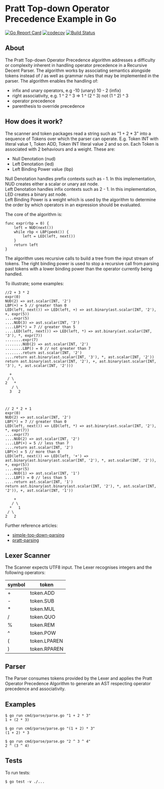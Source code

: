 # Pratt Top-down Operator Precedence Example in Go
[![Go Report Card](https://goreportcard.com/badge/github.com/richardjennings/pratt)](https://goreportcard.com/report/github.com/richardjennings/prattparser) [![codecov](https://codecov.io/gh/richardjennings/prattparser/branch/master/graph/badge.svg)](https://codecov.io/gh/richardjennings/prattparser) [![Build Status](https://travis-ci.org/richardjennings/prattparser.svg?branch=master)](https://travis-ci.org/richardjennings/prattparser)


## About

The Pratt Top-down Operator Precedence algorithm addresses a difficulty or complexity inherent in handling operator precedence in a Recursive Decent Parser. 
The algorithm works by associating semantics alongside tokens instead of / as well as grammar rules that may be implemented in the parser.
The algorithm enables the handling of:
* infix and unary operators, e.g -10 (unary) 10 - 2 (infix) 
* right associativity, e.g. 1 ^ 2 ^ 3 => 1 ^ (2 ^ 3) not (1 ^ 2) ^ 3 
* operator precedence
* parenthesis to override precedence


## How does it work?
The scanner and token packages read a string such as "1 + 2 * 3" into a sequence of Tokens over which the parser can operate.
E.g. Token INT with literal value 1, Token ADD, Token INT literal value 2 and so on.
Each Token is associated with 2 behaviours and a weight. These are:
* Null Denotation (nud)
* Left Denotation (led)
* Left Binding Power value (lbp)

Null Denotation handles prefix contexts such as - 1. In this implementation, NUD creates either a scalar or unary ast node.  
Left Denotation handles infix contexts such as 2 - 1. In this implementation, LED creates a binary ast node.    
Left Binding Power is a weight which is used by the algorithm to determine the order by which operators in an expression should be evaluated.      

The core of the algorithm is:    
```
func expr(rbp = 0) {
	left = NUD(next())
	while rbp < LBP(peek()) {
        left = LED(left, next())
    }
    return left
}
```
The algorithm uses recursive calls to build a tree from the input stream of tokens. The right binding power is used to stop a
recursive call from parsing past tokens with a lower binding power than the operator currently being handled.

To illustrate; some examples:
```
//2 + 3 * 2
expr(0)   
NUD(2) => ast.scalar(INT, '2')
LBP(+) = 5 // greater than 0    
LED(left, next()) => LED(left, +) => ast.binary(ast.scalar(INT, '2'), +, expr(5))   
....expr(5)
....NUD(3) => ast.scalar(INT, '3')
....LBP(*) = 7 // greater than 5
....LED(left, next()) => LED(left, *) => ast.binary(ast.scalar(INT, '3'), *, expr(7))
........expr(7)
........NUD(2) => ast.scalar(INT, '2')
........LBP() = 0 // not greater than 7
........return ast.scalar(INT, '2')
....return ast.binary(ast.scalar(INT, '3'), *, ast.scalar(INT, '2'))
return ast.binary(ast.scalar(INT, '2'), +, ast.binary(ast.scalar(INT, '3'), *, ast.scalar(INT, '2')))

  + 
 / \
2   *
   / \
  3   2 
  
  
  
// 2 * 2 + 1
expr(0)
NUD(2) => ast.scalar(INT, '2')
LBP(*) = 7 // greater than 0 
LED(left, next()) => LED(left, *) => ast.binary(ast.scalar(INT, '2'), *, expr(7))
....expr(7)
....NUD(2) => ast.scalar(INT, '2')
....LBP(+) = 5 // less than 7
....return ast.scalar(INT, '2')
LBP(+) = 5 // more than 0
LED(left, next()) => LED(left, '+') => ast.binary(ast.binary(ast.scalar(INT, '2'), *, ast.scalar(INT, '2')), +, expr(5))
....expr(5)
....NUD(1) => ast.scalar(INT, '1')
....LBP() = 0 // less than 5
....return ast.scalar(INT, '1')
return ast.binary(ast.binary(ast.scalar(INT, '2'), *, ast.scalar(INT, '2')), +, ast.scalar(INT, '1'))
  
    +
   / \
  *   1
 / \
2   2  
```

Further reference articles: 
* [simple-top-down-parsing](http://effbot.org/zone/simple-top-down-parsing.htm)
* [pratt-parsing](https://dev.to/jrop/pratt-parsing) 


## Lexer Scanner

The Scanner expects UTF8 input. The Lexer recognises integers and the following operators:

| symbol | token |
|---|---|
| + | token.ADD |
| - | token.SUB |
| * | token.MUL |
| / | token.QUO |
| % | token.REM |
| ^ | token.POW |
| ( | token.LPAREN |
| ) | token.RPAREN |


## Parser

The Parser consumes tokens provided by the Lexer and applies the Pratt
Operator Precedence Algorithm to generate an AST respecting operator precedence and associativity.

## Examples
```
$ go run cmd/parse/parse.go "1 + 2 * 3"
1 + (2 * 3)
```
```
$ go run cmd/parse/parse.go "(1 + 2) * 3"
(1 + 2) * 3
```
```
$ go run cmd/parse/parse.go "2 ^ 3 ^ 4"
2 ^ (3 ^ 4)
```

## Tests

To run tests:
```
$ go test -v ./...
```